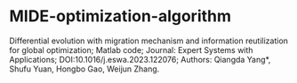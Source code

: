 # MIDE-optimization-algorithm
Differential evolution with migration mechanism and information reutilization for global optimization;
Matlab code;
Journal: Expert Systems with Applications;
DOI:10.1016/j.eswa.2023.122076;
Authors: Qiangda Yang*, Shufu Yuan, Hongbo Gao, Weijun Zhang.
